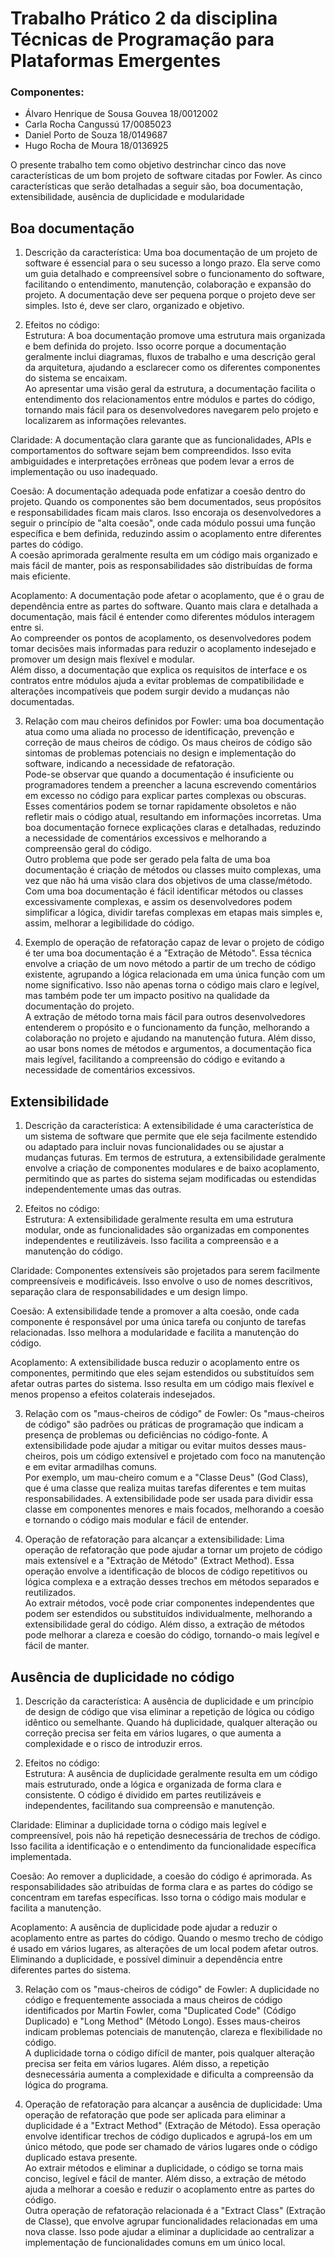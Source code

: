 # Trabalho Prático 2 da disciplina Técnicas de Programação para Plataformas Emergentes

### Componentes:
- Álvaro Henrique de Sousa Gouvea 18/0012002
- Carla Rocha Cangussú 17/0085023
- Daniel Porto de Souza 18/0149687
- Hugo Rocha de Moura 18/0136925

O presente trabalho tem como objetivo destrinchar cinco das nove características de um bom projeto de software citadas por Fowler. As cinco características que serão detalhadas a seguir são, boa documentação, extensibilidade, ausência de duplicidade e modularidade 

## Boa documentação

1. Descrição da característica: Uma boa documentação de um projeto de software é essencial para o seu sucesso a longo prazo. Ela serve como um guia detalhado e compreensível sobre o funcionamento do software, facilitando o entendimento, manutenção, colaboração e expansão do projeto. A documentação deve ser pequena porque o projeto deve ser simples. Isto é, deve ser claro, organizado e objetivo. 

2. Efeitos no código:  
Estrutura:  A boa documentação promove uma estrutura mais organizada e bem definida do projeto. Isso ocorre porque a documentação geralmente inclui diagramas, fluxos de trabalho e uma descrição geral da arquitetura, ajudando a esclarecer como os diferentes componentes do sistema se encaixam.  
Ao apresentar uma visão geral da estrutura, a documentação facilita o entendimento dos relacionamentos entre módulos e partes do código, tornando mais fácil para os desenvolvedores navegarem pelo projeto e localizarem as informações relevantes.

  Claridade:  A documentação clara garante que as funcionalidades, APIs e comportamentos do software sejam bem compreendidos. Isso evita ambiguidades e interpretações errôneas que podem levar a erros de implementação ou uso inadequado.

  Coesão: A documentação adequada pode enfatizar a coesão dentro do projeto. Quando os componentes são bem documentados, seus propósitos e responsabilidades ficam mais claros. Isso encoraja os desenvolvedores a seguir o princípio de "alta coesão", onde cada módulo possui uma função específica e bem definida, reduzindo assim o acoplamento entre diferentes partes do código.  
A coesão aprimorada geralmente resulta em um código mais organizado e mais fácil de manter, pois as responsabilidades são distribuídas de forma mais eficiente.

  Acoplamento: A documentação pode afetar o acoplamento, que é o grau de dependência entre as partes do software. Quanto mais clara e detalhada a documentação, mais fácil é entender como diferentes módulos interagem entre si.  
Ao compreender os pontos de acoplamento, os desenvolvedores podem tomar decisões mais informadas para reduzir o acoplamento indesejado e promover um design mais flexível e modular.  
Além disso, a documentação que explica os requisitos de interface e os contratos entre módulos ajuda a evitar problemas de compatibilidade e alterações incompatíveis que podem surgir devido a mudanças não documentadas.

3. Relação com mau cheiros definidos por Fowler: uma boa documentação atua como uma aliada no processo de identificação, prevenção e correção de maus cheiros de código. Os maus cheiros de código são sintomas de problemas potenciais no design e implementação do software, indicando a necessidade de refatoração.   
Pode-se observar que quando a documentação é insuficiente ou programadores tendem  a preencher a lacuna escrevendo comentários em excesso no código para explicar partes complexas ou obscuras. Esses comentários podem se tornar rapidamente obsoletos e não refletir mais o código atual, resultando em informações incorretas. Uma boa documentação fornece explicações claras e detalhadas, reduzindo a necessidade de comentários excessivos e melhorando a compreensão geral do código.  
Outro problema que pode ser gerado pela falta de uma boa documentação é criação de métodos ou classes muito complexas, uma vez que não há uma  visão clara dos objetivos de uma classe/método. Com uma boa documentação é fácil identificar métodos ou classes excessivamente complexas, e assim os desenvolvedores podem simplificar a lógica, dividir tarefas complexas em etapas mais simples e, assim, melhorar a legibilidade do código.  

4. Exemplo de operação de refatoração capaz de levar o projeto de código é ter uma boa documentação é a ”Extração de Método". Essa técnica envolve a criação de um novo método a partir de um trecho de código existente, agrupando a lógica relacionada em uma única função com um nome significativo. Isso não apenas torna o código mais claro e legível, mas também pode ter um impacto positivo na qualidade da documentação do projeto.   
A extração de método torna mais fácil para outros desenvolvedores entenderem o propósito e o funcionamento da função, melhorando a colaboração no projeto e ajudando na manutenção futura. Além disso, ao usar bons nomes de métodos e argumentos, a documentação fica mais legível, facilitando a compreensão do código e evitando a necessidade de comentários excessivos.

## Extensibilidade

1. Descrição da característica: A extensibilidade é uma característica de um sistema de software que permite que ele seja facilmente estendido ou adaptado para incluir novas funcionalidades ou se ajustar a mudanças futuras. Em termos de estrutura, a extensibilidade geralmente envolve a criação de componentes modulares e de baixo acoplamento, permitindo que as partes do sistema sejam modificadas ou estendidas independentemente umas das outras.

2. Efeitos no código:  
Estrutura: A extensibilidade geralmente resulta em uma estrutura modular, onde as funcionalidades são organizadas em componentes independentes e reutilizáveis. Isso facilita a compreensão e a manutenção do código.

  Claridade: Componentes extensíveis são projetados para serem facilmente compreensíveis e modificáveis. Isso envolve o uso de nomes descritivos,	separação clara de responsabilidades e um design limpo.

  Coesão: A extensibilidade tende a promover a alta coesão, onde cada componente é responsável por uma única tarefa ou conjunto de tarefas relacionadas. Isso melhora a modularidade e facilita a manutenção do código.

  Acoplamento: A extensibilidade busca reduzir o acoplamento entre os componentes, permitindo que eles sejam estendidos ou substituídos sem afetar outras partes do sistema. Isso resulta em um código mais flexível e menos propenso a efeitos colaterais indesejados.


3. Relação com os "maus-cheiros de código" de Fowler: Os "maus-cheiros de código" são padrões ou práticas de programação que indicam a presença de problemas ou deficiências no código-fonte. A extensibilidade pode ajudar a mitigar ou evitar muitos desses maus-cheiros, pois um código extensível e projetado com foco na manutenção e em evitar  armadilhas comuns.  
Por exemplo, um mau-cheiro comum e a "Classe Deus" (God Class), que é uma classe que realiza muitas tarefas diferentes e tem muitas responsabilidades. A extensibilidade pode ser usada para dividir essa classe em componentes menores e mais focados, melhorando a coesão e tornando o código mais modular e fácil de entender.

4. Operação de refatoração para alcançar a extensibilidade: Lima operação de refatoração que pode ajudar a tornar um projeto de código mais extensível e a "Extração de Método" (Extract Method). Essa operação envolve a identificação de blocos de código repetitivos ou lógica complexa e a extração desses trechos em métodos separados e reutilizados.  
Ao extrair métodos, você pode criar componentes independentes que podem ser estendidos ou substituídos individualmente, melhorando a extensibilidade geral do código. Além disso, a extração de métodos pode melhorar a clareza e coesão do código, tornando-o mais legível e fácil de manter.

## Ausência de duplicidade no código

1. Descrição da característica: A ausência de duplicidade e um princípio de design de código que visa eliminar a repetição de lógica ou código idêntico ou semelhante. Quando há duplicidade, qualquer alteração ou correção precisa ser feita em vários lugares, o que aumenta a complexidade e o risco de introduzir erros.

2. Efeitos no código:  
Estrutura: A ausência de duplicidade geralmente resulta em um código mais estruturado, onde a lógica e organizada de forma clara e consistente. O código é dividido em partes reutilizáveis e independentes, facilitando sua compreensão e manutenção.

  Claridade: Eliminar a duplicidade torna o código mais legível e compreensível, pois não há repetição desnecessária de trechos de código. Isso facilita a identificação e o entendimento da funcionalidade específica implementada.

  Coesão: Ao remover a duplicidade, a coesão do código é aprimorada. As responsabilidades são atribuídas de forma clara e as partes do código se concentram em tarefas específicas. Isso torna o código mais modular e facilita a manutenção.

  Acoplamento: A ausência de duplicidade pode ajudar a reduzir o acoplamento entre as partes do código. Quando o mesmo trecho de código é usado em vários lugares, as alterações de um local podem afetar outros. Eliminando a duplicidade, e possível diminuir a dependência entre diferentes partes do sistema.


3. Relação com os "maus-cheiros de código" de Fowler: A duplicidade no código e frequentemente associada a maus­ cheiros de código identificados por Martin Fowler, coma "Duplicated Code" (Código Duplicado) e "Long Method" (Método Longo). Esses maus-cheiros indicam problemas potenciais de manutenção, clareza e flexibilidade no código.  
A duplicidade torna o código difícil de manter, pois qualquer alteração precisa ser feita em vários lugares. Além disso, a repetição desnecessária aumenta a complexidade e dificulta a compreensão da lógica do programa.

4. Operação de refatoração para alcançar a ausência de duplicidade: Uma operação de refatoração que pode ser aplicada para eliminar a duplicidade é a "Extract Method" (Extração de Método). Essa operação envolve identificar trechos de código duplicados e agrupá-los em um único método, que pode ser chamado de vários lugares onde o código duplicado estava presente.  
Ao extrair métodos e eliminar a duplicidade, o código se torna mais conciso, legível e fácil de manter. Além disso, a extração de método ajuda a melhorar a coesão e reduzir o acoplamento entre as partes do código.  
Outra operação de refatoração relacionada é a "Extract Class" (Extração de Classe), que envolve agrupar funcionalidades relacionadas em uma nova classe. Isso pode ajudar a eliminar a duplicidade ao centralizar a implementação de funcionalidades comuns em um único local. 


